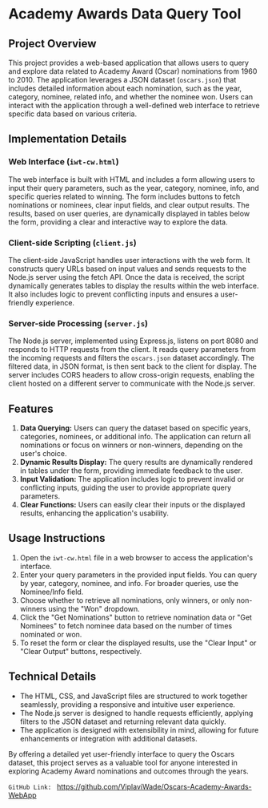 # Academy Awards Data Query Tool

## Project Overview

This project provides a web-based application that allows users to query and explore data related to Academy Award (Oscar) nominations from 1960 to 2010. The application leverages a JSON dataset (`oscars.json`) that includes detailed information about each nomination, such as the year, category, nominee, related info, and whether the nominee won. Users can interact with the application through a well-defined web interface to retrieve specific data based on various criteria.

## Implementation Details

### Web Interface (`iwt-cw.html`)

The web interface is built with HTML and includes a form allowing users to input their query parameters, such as the year, category, nominee, info, and specific queries related to winning. The form includes buttons to fetch nominations or nominees, clear input fields, and clear output results. The results, based on user queries, are dynamically displayed in tables below the form, providing a clear and interactive way to explore the data.

### Client-side Scripting (`client.js`)

The client-side JavaScript handles user interactions with the web form. It constructs query URLs based on input values and sends requests to the Node.js server using the fetch API. Once the data is received, the script dynamically generates tables to display the results within the web interface. It also includes logic to prevent conflicting inputs and ensures a user-friendly experience.

### Server-side Processing (`server.js`)

The Node.js server, implemented using Express.js, listens on port 8080 and responds to HTTP requests from the client. It reads query parameters from the incoming requests and filters the `oscars.json` dataset accordingly. The filtered data, in JSON format, is then sent back to the client for display. The server includes CORS headers to allow cross-origin requests, enabling the client hosted on a different server to communicate with the Node.js server.

## Features

1. **Data Querying:** Users can query the dataset based on specific years, categories, nominees, or additional info. The application can return all nominations or focus on winners or non-winners, depending on the user's choice.
2. **Dynamic Results Display:** The query results are dynamically rendered in tables under the form, providing immediate feedback to the user.
3. **Input Validation:** The application includes logic to prevent invalid or conflicting inputs, guiding the user to provide appropriate query parameters.
4. **Clear Functions:** Users can easily clear their inputs or the displayed results, enhancing the application's usability.

## Usage Instructions

1. Open the `iwt-cw.html` file in a web browser to access the application's interface.
2. Enter your query parameters in the provided input fields. You can query by year, category, nominee, and info. For broader queries, use the Nominee/Info field.
3. Choose whether to retrieve all nominations, only winners, or only non-winners using the "Won" dropdown.
4. Click the "Get Nominations" button to retrieve nomination data or "Get Nominees" to fetch nominee data based on the number of times nominated or won.
5. To reset the form or clear the displayed results, use the "Clear Input" or "Clear Output" buttons, respectively.

## Technical Details

- The HTML, CSS, and JavaScript files are structured to work together seamlessly, providing a responsive and intuitive user experience.
- The Node.js server is designed to handle requests efficiently, applying filters to the JSON dataset and returning relevant data quickly.
- The application is designed with extensibility in mind, allowing for future enhancements or integration with additional datasets.

By offering a detailed yet user-friendly interface to query the Oscars dataset, this project serves as a valuable tool for anyone interested in exploring Academy Award nominations and outcomes through the years.

`GitHub Link: ` https://github.com/ViplaviWade/Oscars-Academy-Awards-WebApp